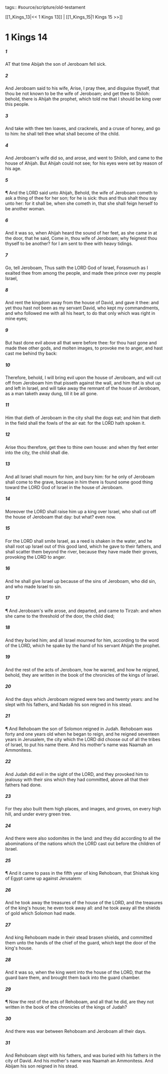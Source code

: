 tags:: #source/scripture/old-testament

[[1_Kings_13|<< 1 Kings 13]] | [[1_Kings_15|1 Kings 15 >>]]

# 1 Kings 14

##### 1

AT that time Abijah the son of Jeroboam fell sick.

##### 2

And Jeroboam said to his wife, Arise, I pray thee, and disguise thyself, that thou be not known to be the wife of Jeroboam; and get thee to Shiloh: behold, there is Ahijah the prophet, which told me that I should be king over this people.

##### 3

And take with thee ten loaves, and cracknels, and a cruse of honey, and go to him: he shall tell thee what shall become of the child.

##### 4

And Jeroboam's wife did so, and arose, and went to Shiloh, and came to the house of Ahijah. But Ahijah could not see; for his eyes were set by reason of his age.

##### 5

¶ And the LORD said unto Ahijah, Behold, the wife of Jeroboam cometh to ask a thing of thee for her son; for he is sick: thus and thus shalt thou say unto her: for it shall be, when she cometh in, that she shall feign herself to be another woman.

##### 6

And it was so, when Ahijah heard the sound of her feet, as she came in at the door, that he said, Come in, thou wife of Jeroboam; why feignest thou thyself to be another? for I am sent to thee with heavy tidings.

##### 7

Go, tell Jeroboam, Thus saith the LORD God of Israel, Forasmuch as I exalted thee from among the people, and made thee prince over my people Israel,

##### 8

And rent the kingdom away from the house of David, and gave it thee: and yet thou hast not been as my servant David, who kept my commandments, and who followed me with all his heart, to do that only which was right in mine eyes;

##### 9

But hast done evil above all that were before thee: for thou hast gone and made thee other gods, and molten images, to provoke me to anger, and hast cast me behind thy back:

##### 10

Therefore, behold, I will bring evil upon the house of Jeroboam, and will cut off from Jeroboam him that pisseth against the wall, and him that is shut up and left in Israel, and will take away the remnant of the house of Jeroboam, as a man taketh away dung, till it be all gone.

##### 11

Him that dieth of Jeroboam in the city shall the dogs eat; and him that dieth in the field shall the fowls of the air eat: for the LORD hath spoken it.

##### 12

Arise thou therefore, get thee to thine own house: and when thy feet enter into the city, the child shall die.

##### 13

And all Israel shall mourn for him, and bury him: for he only of Jeroboam shall come to the grave, because in him there is found some good thing toward the LORD God of Israel in the house of Jeroboam.

##### 14

Moreover the LORD shall raise him up a king over Israel, who shall cut off the house of Jeroboam that day: but what? even now.

##### 15

For the LORD shall smite Israel, as a reed is shaken in the water, and he shall root up Israel out of this good land, which he gave to their fathers, and shall scatter them beyond the river, because they have made their groves, provoking the LORD to anger.

##### 16

And he shall give Israel up because of the sins of Jeroboam, who did sin, and who made Israel to sin.

##### 17

¶ And Jeroboam's wife arose, and departed, and came to Tirzah: and when she came to the threshold of the door, the child died;

##### 18

And they buried him; and all Israel mourned for him, according to the word of the LORD, which he spake by the hand of his servant Ahijah the prophet.

##### 19

And the rest of the acts of Jeroboam, how he warred, and how he reigned, behold, they are written in the book of the chronicles of the kings of Israel.

##### 20

And the days which Jeroboam reigned were two and twenty years: and he slept with his fathers, and Nadab his son reigned in his stead.

##### 21

¶ And Rehoboam the son of Solomon reigned in Judah. Rehoboam was forty and one years old when he began to reign, and he reigned seventeen years in Jerusalem, the city which the LORD did choose out of all the tribes of Israel, to put his name there. And his mother's name was Naamah an Ammonitess.

##### 22

And Judah did evil in the sight of the LORD, and they provoked him to jealousy with their sins which they had committed, above all that their fathers had done.

##### 23

For they also built them high places, and images, and groves, on every high hill, and under every green tree.

##### 24

And there were also sodomites in the land: and they did according to all the abominations of the nations which the LORD cast out before the children of Israel.

##### 25

¶ And it came to pass in the fifth year of king Rehoboam, that Shishak king of Egypt came up against Jerusalem:

##### 26

And he took away the treasures of the house of the LORD, and the treasures of the king's house; he even took away all: and he took away all the shields of gold which Solomon had made.

##### 27

And king Rehoboam made in their stead brasen shields, and committed them unto the hands of the chief of the guard, which kept the door of the king's house.

##### 28

And it was so, when the king went into the house of the LORD, that the guard bare them, and brought them back into the guard chamber.

##### 29

¶ Now the rest of the acts of Rehoboam, and all that he did, are they not written in the book of the chronicles of the kings of Judah?

##### 30

And there was war between Rehoboam and Jeroboam all their days.

##### 31

And Rehoboam slept with his fathers, and was buried with his fathers in the city of David. And his mother's name was Naamah an Ammonitess. And Abijam his son reigned in his stead.
